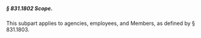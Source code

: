 ##### § 831.1802 Scope. #####

This subpart applies to agencies, employees, and Members, as defined by § 831.1803.